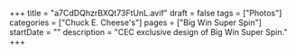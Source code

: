 +++
title = "a7CdDQhzrBXQt73FtUnL.avif"
draft = false
tags = ["Photos"]
categories = ["Chuck E. Cheese's"]
pages = ["Big Win Super Spin"]
startDate = ""
description = "CEC exclusive design of Big Win Super Spin."
+++
